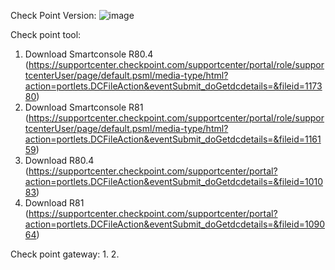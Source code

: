 Check Point Version:
![image](https://user-images.githubusercontent.com/44719723/133005499-f98d6cd6-ee81-4317-a88c-8a7e65fb4047.png)

Check point tool:
1. Download Smartconsole R80.4  (https://supportcenter.checkpoint.com/supportcenter/portal/role/supportcenterUser/page/default.psml/media-type/html?action=portlets.DCFileAction&eventSubmit_doGetdcdetails=&fileid=117380)
2. Download Smartconsole R81  (https://supportcenter.checkpoint.com/supportcenter/portal/role/supportcenterUser/page/default.psml/media-type/html?action=portlets.DCFileAction&eventSubmit_doGetdcdetails=&fileid=116159)
3. Download R80.4 (https://supportcenter.checkpoint.com/supportcenter/portal?action=portlets.DCFileAction&eventSubmit_doGetdcdetails=&fileid=101083)
4. Download R81 (https://supportcenter.checkpoint.com/supportcenter/portal?action=portlets.DCFileAction&eventSubmit_doGetdcdetails=&fileid=109064)

Check point gateway:
1. 
2. 
